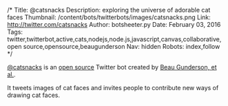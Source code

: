 /*
Title: @catsnacks
Description: exploring the universe of adorable cat faces
Thumbnail: /content/bots/twitterbots/images/catsnacks.png
Link: http://twitter.com/catsnacks
Author: botsheeter.py
Date: February 03, 2016
Tags: twitter,twitterbot,active,cats,nodejs,node.js,javascript,canvas,collaborative,open source,opensource,beaugunderson
Nav: hidden
Robots: index,follow
*/

[@catsnacks](https://twitter.com/catsnacks) is an [open source](https://github.com/beaugunderson/cat-snacks) Twitter bot created by [Beau Gunderson, et al.](https://twitter.com/beaugunderson). 

It tweets images of cat faces and invites people to contribute new ways of drawing cat faces.
